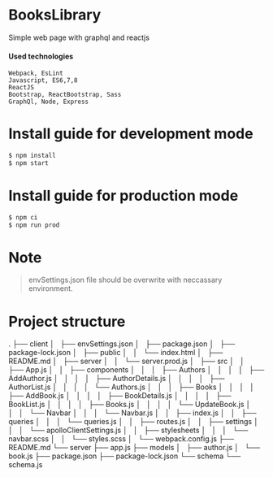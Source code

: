 # BooksLibrary
Simple web page with graphql and reactjs

#### Used technologies
``` 
Webpack, EsLint
Javascript, ES6,7,8
ReactJS
Bootstrap, ReactBootstrap, Sass
GraphQl, Node, Express
```

# Install guide for development mode
```sh
$ npm install
$ npm start
```

# Install guide for production mode
```sh
$ npm ci
$ npm run prod
```

# Note
> envSettings.json file should be overwrite with neccassary environment.


# Project structure

.
├── client
│   ├── envSettings.json
│   ├── package.json
│   ├── package-lock.json
│   ├── public
│   │   └── index.html
│   ├── README.md
│   ├── server
│   │   └── server.prod.js
│   ├── src
│   │   ├── App.js
│   │   ├── components
│   │   │   ├── Authors
│   │   │   │   ├── AddAuthor.js
│   │   │   │   ├── AuthorDetails.js
│   │   │   │   ├── AuthorList.js
│   │   │   │   └── Authors.js
│   │   │   ├── Books
│   │   │   │   ├── AddBook.js
│   │   │   │   ├── BookDetails.js
│   │   │   │   ├── BookList.js
│   │   │   │   ├── Books.js
│   │   │   │   └── UpdateBook.js
│   │   │   └── Navbar
│   │   │       └── Navbar.js
│   │   ├── index.js
│   │   ├── queries
│   │   │   └── queries.js
│   │   ├── routes.js
│   │   ├── settings
│   │   │   └── apolloClientSettings.js
│   │   ├── stylesheets
│   │   │   └── navbar.scss
│   │   └── styles.scss
│   └── webpack.config.js
├── README.md
└── server
    ├── app.js
    ├── models
    │   ├── author.js
    │   └── book.js
    ├── package.json
    ├── package-lock.json
    └── schema
        └── schema.js
